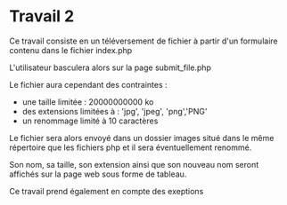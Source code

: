 # Travail 2

Ce travail consiste en un téléversement de fichier à partir d'un formulaire contenu dans le fichier index.php

L'utilisateur basculera alors sur la page submit_file.php 

Le fichier aura cependant des contraintes : 
- une taille limitée : 20000000000 ko
- des extensions limitées à : 'jpg', 'jpeg', 'png','PNG'
- un renommage limité à 10 caractères

Le fichier sera alors envoyé dans un dossier images situé dans le même répertoire que les fichiers php et il sera éventuellement renommé.

Son nom, sa taille, son extension ainsi que son nouveau nom seront affichés sur la page web sous forme de tableau.

Ce travail prend également en compte des exeptions
